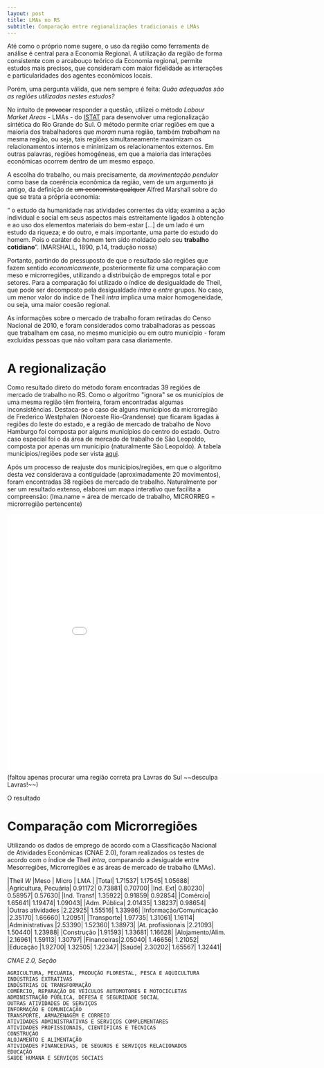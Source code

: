```yaml
---
layout: post
title: LMAs no RS
subtitle: Comparação entre regionalizações tradicionais e LMAs
---
```


Até como o próprio nome sugere, o uso da região como ferramenta de análise é central para a Economia Regional. A utilização da região de forma consistente com o arcabouço teórico da Economia regional, permite estudos mais precisos, que consideram com maior fidelidade as interações e particularidades dos agentes econômicos locais.

Porém, uma pergunta válida, que nem sempre é feita: *Quão adequadas são as regiões utilizadas nestes estudos?*

No intuito de ~~provocar~~ responder a questão, utilizei o método *Labour Market Areas* - LMAs - do [ISTAT](http://www.istat.it/en/archive/142790) para desenvolver uma regionalização sintética do Rio Grande do Sul. O método permite criar regiões em que a maioria dos trabalhadores que _moram_ numa região, também _trabalham_ na mesma região, ou seja, tais regiões simultaneamente maximizam os relacionamentos internos e minimizam os relacionamentos externos. Em outras palavras, regiões homogêneas, em que a maioria das interações econômicas ocorrem dentro de um mesmo espaço.

A escolha do trabalho, ou mais precisamente, da _movimentação pendular_ como base da coerência econômica da região, vem de um argumento já antigo, da definição de ~~um economista qualquer~~  Alfred Marshall sobre do que se trata a própria economia:

“ o estudo da humanidade nas atividades correntes da vida; examina a ação individual e social em seus aspectos mais estreitamente ligados à obtenção e ao uso dos elementos materiais do bem-estar [...] de um lado é um estudo da riqueza; e do outro, e mais importante, uma parte do estudo do homem. Pois o caráter do homem tem sido moldado pelo seu __trabalho cotidiano__”. (MARSHALL, 1890, p.14, tradução nossa)

Portanto, partindo do pressuposto de que o resultado são regiões que fazem sentido *economicamente*, posteriormente fiz uma comparação com meso e microrregiões, utilizando a distribuição de empregos total e por setores. Para a comparação foi utilizado o índice de desigualdade de Theil, que pode ser decomposto pela desigualdade *intra* e *entre* grupos. No caso, um menor valor do índice de Theil *intra* implica uma maior homogeneidade, ou seja, uma maior coesão regional.

As informações sobre o mercado de trabalho foram retiradas do Censo Nacional de 2010, e foram considerados como trabalhadoras as pessoas que trabalham em casa, no mesmo município ou em outro município - foram excluídas pessoas que não voltam para casa diariamente.


A regionalização
========

Como resultado direto do método foram encontradas 39 regiões de mercado de trabalho no RS. Como o algoritmo "ignora" se os municípios de uma mesma região têm fronteira, foram encontradas algumas inconsistências. Destaca-se o caso de alguns municípios da microrregião de Frederico Westphalen (Noroeste Rio-Grandense) que ficaram ligadas à regiões do leste do estado, e a região de mercado de trabalho de Novo Hamburgo foi composta por alguns municípios do centro do estado. Outro caso especial foi o da área de mercado de trabalho de São Leopoldo, composta por apenas um município (naturalmente São Leopoldo). A tabela municípios/regiões pode ser vista [aqui](https://docs.google.com/spreadsheets/d/1NUR_5VdBJclxhMgSSF35C0nuizAkF6HK1A27BZbmcg8/edit?usp=sharing).

Após um processo de reajuste dos municípios/regiões, em que o algoritmo desta vez considerava a contiguidade (aproximadamente 20 movimentos), foram encontradas 38 regiões de mercado de trabalho. Naturalmente por ser um resultado extenso, elaborei um mapa interativo que facilita a compreensão:           (lma.name = área de mercado de trabalho, MICRORREG = microrregião pertencente)

<iframe src="//rstudio-pubs-static.s3.amazonaws.com/278385_97dc34a7b8744c8c878d9f376cc99b70.html" style="border: none; width: 900px; height: 600px"></iframe>
(faltou apenas procurar uma região correta pra Lavras do Sul ~~desculpa Lavras!~~)

O resultado 

Comparação com Microrregiões
========

Utilizando os dados de emprego de acordo com a Classificação Nacional de Atividades Econômicas (CNAE 2.0), foram realizados os testes de acordo com o índice de Theil *intra*, comparando a desigualde entre Mesorregiões, Microrregiões e as áreas de mercado de trabalho (LMAs). 


|Theil *W* |Meso | Micro	 | LMA |
|Total|	1.71537|	1.17545|	1.05688|
|Agricultura, Pecuária|	0.91172|	0.73881|	0.70700|
|Ind. Ext|	0.80230|	0.58957|	0.57630|
|Ind. Transf|	1.35922|	0.91859|	0.92854|
|Comércio|	1.65641|	1.19474|	1.09043|
|Adm. Pública|	2.01435|	1.38237|	0.98654|
|Outras atividades	|2.22925|	1.55516|	1.33986|
|Informação/Comunicação	|2.35170|	1.66660|	1.20951|
|Transporte|	1.97735|	1.31061|	1.16114|
|Administrativas	|2.53390|	1.52360|	1.38973|
|At. profissionais	|2.21093|	1.50440|	1.23988|
|Construção	|1.91593|	1.33681|	1.16628|
|Alojamento/Alim.	|2.16961|	1.59113|	1.30797|
|Financeiras|2.05040|	1.46656|	1.21052|
|Educação	|1.92700|	1.32505|	1.22347|
|Saúde|	2.30202|	1.65567|	1.32441|

*CNAE 2.0, Seção*

    AGRICULTURA, PECUÁRIA, PRODUÇÃO FLORESTAL, PESCA E AQÜICULTURA
    INDÚSTRIAS EXTRATIVAS
    INDÚSTRIAS DE TRANSFORMAÇÃO
    COMÉRCIO, REPARAÇÃO DE VEÍCULOS AUTOMOTORES E MOTOCICLETAS
    ADMINISTRAÇÃO PÚBLICA, DEFESA E SEGURIDADE SOCIAL
    OUTRAS ATIVIDADES DE SERVIÇOS
    INFORMAÇÃO E COMUNICAÇÃO
    TRANSPORTE, ARMAZENAGEM E CORREIO
    ATIVIDADES ADMINISTRATIVAS E SERVIÇOS COMPLEMENTARES
    ATIVIDADES PROFISSIONAIS, CIENTÍFICAS E TÉCNICAS
    CONSTRUÇÃO
    ALOJAMENTO E ALIMENTAÇÃO
    ATIVIDADES FINANCEIRAS, DE SEGUROS E SERVIÇOS RELACIONADOS
    EDUCAÇÃO
    SAÚDE HUMANA E SERVIÇOS SOCIAIS





